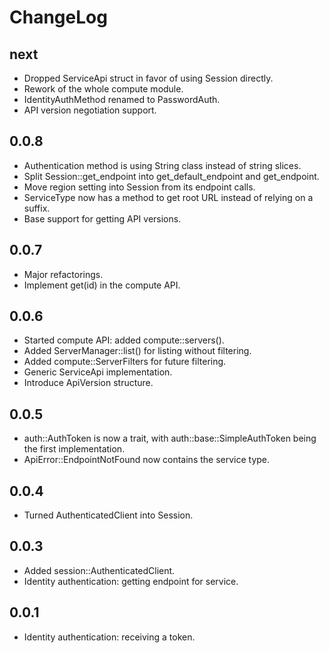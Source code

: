 ChangeLog
=========

next
----

* Dropped ServiceApi struct in favor of using Session directly.
* Rework of the whole compute module.
* IdentityAuthMethod renamed to PasswordAuth.
* API version negotiation support.

0.0.8
-----

* Authentication method is using String class instead of string slices.
* Split Session::get_endpoint into get_default_endpoint and get_endpoint.
* Move region setting into Session from its endpoint calls.
* ServiceType now has a method to get root URL instead of relying on a suffix.
* Base support for getting API versions.

0.0.7
-----

* Major refactorings.
* Implement get(id) in the compute API.

0.0.6
-----

* Started compute API: added compute::servers().
* Added ServerManager::list() for listing without filtering.
* Added compute::ServerFilters for future filtering.
* Generic ServiceApi implementation.
* Introduce ApiVersion structure.

0.0.5
-----

* auth::AuthToken is now a trait, with auth::base::SimpleAuthToken being
  the first implementation.
* ApiError::EndpointNotFound now contains the service type.

0.0.4
-----

* Turned AuthenticatedClient into Session.

0.0.3
-----

* Added session::AuthenticatedClient.
* Identity authentication: getting endpoint for service.

0.0.1
-----

* Identity authentication: receiving a token.
